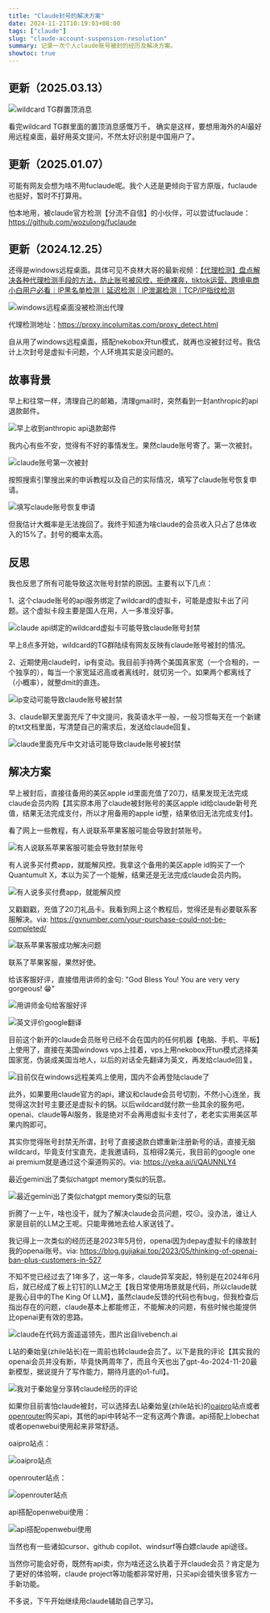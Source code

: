 ```yaml
---
title: "Claude封号的解决方案"
date: 2024-11-21T10:19:03+08:00
tags: ["claude"]
slug: "claude-account-suspension-resolution"
summary: 记录一次个人claude账号被封的经历及解决方案。
showtoc: true
---
```


## 更新（2025.03.13）

![wildcard TG群置顶消息](https://cdn.sa.net/2025/03/13/MW3E4HR6aqoLefs.webp)

看完wildcard TG群里面的置顶消息感慨万千， 确实是这样，要想用海外的AI最好用远程桌面，最好用英文提问，不然太好识别是中国用户了。

## 更新（2025.01.07）

可能有网友会想为啥不用fuclaude呢。我个人还是更倾向于官方原版，fuclaude也挺好，暂时不打算用。

怕本地用，被claude官方检测【分流不自信】的小伙伴，可以尝试fuclaude：https://github.com/wozulong/fuclaude

## 更新（2024.12.25）

还得是windows远程桌面。具体可见不良林大哥的最新视频：[【代理检测】盘点解决各种代理检测手段的方法，防止账号被风控，拒绝裸奔，tiktok运营、跨境电商小白用户必看｜IP黑名单检测｜延迟检测｜IP泄漏检测｜TCP/IP指纹检测](https://www.youtube.com/watch?v=_EoccSHSiAU)

![windows远程桌面没被检测出代理](https://cdn.sa.net/2024/12/25/6t3i1VvRMZmO8HG.webp)

代理检测地址：https://proxy.incolumitas.com/proxy_detect.html

自从用了windows远程桌面，搭配nekobox开tun模式，就再也没被封过号。我估计上次封号是虚拟卡问题，个人环境其实是没问题的。

## 故事背景

早上和往常一样，清理自己的邮箱，清理gmail时，突然看到一封anthropic的api退款邮件。

![早上收到anthropic api退款邮件](https://cdn.sa.net/2024/11/21/DgMXEQU6vrLFVZy.webp)

我内心有些不安，觉得有不好的事情发生。果然claude账号寄了。第一次被封。

![claude账号第一次被封](https://cdn.sa.net/2024/11/21/9L4IuX6mQsl3xjh.webp)

按照搜索引擎搜出来的申诉教程以及自己的实际情况，填写了claude账号恢复申请。

![填写claude账号恢复申请](https://cdn.sa.net/2024/11/21/fXrMtoiOhsHGkAQ.webp)

但我估计大概率是无法挽回了。我终于知道为啥claude的会员收入只占了总体收入的15%了。封号的概率太高。

## 反思

我也反思了所有可能导致这次账号封禁的原因。主要有以下几点：

1、这个claude账号的api服务绑定了wildcard的虚拟卡，可能是虚拟卡出了问题。这个虚拟卡段主要是国人在用，人一多准没好事。

![claude api绑定的wildcard虚拟卡可能导致claude账号封禁](https://cdn.sa.net/2024/11/21/TfDmOGU6VoeRB5Y.webp)

早上8点多开始，wildcard的TG群陆续有网友反映有claude账号被封的情况。

2、近期使用claude时，ip有变动。我目前手持两个美国真家宽（一个合租的，一个独享的），每当一个家宽延迟高或者离线时，就切另一个。如果两个都离线了（小概率），就整dmit的直连。

![ip变动可能导致claude账号被封禁](https://cdn.sa.net/2024/11/21/icVqt3gEePLyaOp.webp)

3、claude聊天里面充斥了中文提问，我英语水平一般，一般习惯每天在一个新建的txt文档里面，写清楚自己的需求后，发送给claude回复。

![claude里面充斥中文对话可能导致claude账号被封禁](https://cdn.sa.net/2024/11/21/eFRSv9CuWtak2No.webp)

## 解决方案

早上被封后，直接往备用的美区apple id里面充值了20刀，结果发现无法完成claude会员内购【其实原本用了claude被封账号的美区apple id给claude新号充值，结果无法完成支付，所以才用备用的apple id整，结果依旧无法完成支付】。

看了网上一些教程，有人说联系苹果客服可能会导致封禁账号。

![有人说联系苹果客服可能会导致封禁账号](https://cdn.sa.net/2024/11/21/ebr3iGjTE1Rukl5.webp)

有人说多买付费app，就能解风控。我拿这个备用的美区apple id购买了一个Quantumult X，本以为买了一个能解，结果还是无法完成claude会员内购。

![有人说多买付费app，就能解风控](https://cdn.sa.net/2024/11/21/pOAGUJXgxfYDi7j.webp)

又戳戳戳，充值了20刀礼品卡。我看到网上这个教程后，觉得还是有必要联系客服解决。via: https://gvnumber.com/your-purchase-could-not-be-completed/

![联系苹果客服成功解决问题](https://cdn.sa.net/2024/11/21/h6CzMPHKLiqWtUN.webp)

联系了苹果客服，果然好使。

给该客服好评，直接借用讲师的金句: "God Bless You! You are very very gorgeous! 😁"

![用讲师金句给客服好评](https://cdn.sa.net/2024/11/21/KCaLYknQev5yuxr.webp)

![英文评价google翻译](https://cdn.sa.net/2024/11/21/b7tiJexWT9HUg8Z.webp)

目前这个新开的claude会员账号已经不会在国内的任何机器【电脑、手机、平板】上使用了，直接在美国windows vps上挂着，vps上用nekobox开tun模式选择美国家宽，伪装成美国当地人，以后的对话全先翻译为英文，再发给claude回复。

![目前仅在windows远程美鸡上使用，国内不会再登陆claude了](https://cdn.sa.net/2024/11/21/vQiZGEHztBR86r2.webp)

此外，如果要用claude官方的api，建议和claude会员号切割，不然小心连坐，我觉得这次封号主要还是虚拟卡的锅。以后wildcard就付款一些其余的服务吧，openai、claude等AI服务，我是绝对不会再用虚拟卡支付了，老老实实用美区苹果内购即可。

其实你觉得账号封禁无所谓，封号了直接退款白嫖重新注册新号的话，直接无脑wildcard，毕竟支付宝直充，走我邀请码，互相得2美元，我目前的google one ai premium就是通过这个渠道购买的。via: https://yeka.ai/i/QAUNNLY4

最近gemini出了类似chatgpt memory类似的玩意。

![最近gemini出了类似chatgpt memory类似的玩意](https://cdn.sa.net/2024/11/21/mYoaugQNlUR5eqO.webp)

折腾了一上午，啥也没干，就为了解决claude会员问题，哎😑。没办法，谁让人家是目前的LLM之王呢。只能卑微地去给人家送钱了。

我记得上一次类似的经历还是2023年5月份，openai因为depay虚拟卡的缘故封我的openai账号。via: https://blog.gujiakai.top/2023/05/thinking-of-openai-ban-plus-customers-in-527

不知不觉已经过去了1年多了，这一年多，claude异军突起，特别是在2024年6月后，就已经成了板上钉钉的LLM之王【我日常使用场景就是代码，所以claude就是我心目中的The King Of LLM】，虽然claude反馈的代码也有bug，但我检查后指出存在的问题，claude基本上都能修正，不能解决的问题，有些时候也能提供比openai更有效的思路。

![claude在代码方面遥遥领先，图片出自livebench.ai](https://cdn.sa.net/2024/11/21/rOaHpGB2S49AvEV.webp)

L站的秦始皇(zhile站长)在一周前也转claude会员了。以下是我的评论【其实我的openai会员并没有断，毕竟快两周年了，而且今天也出了gpt-4o-2024-11-20最新模型，据说提升了写作能力，期待月底的o1-full】。

![我对于秦始皇分享转claude经历的评论](https://cdn.sa.net/2024/11/21/9bCJ3wy8Vd5kPWt.webp)

如果你目前害怕claude被封，可以选择去L站秦始皇(zhile站长)的[oaipro](https://api.oaipro.com/register?aff=v12z)站点或者[openrouter](https://openrouter.ai)购买api，其他的api中转站不一定有这两个靠谱。api搭配上lobechat或者openwebui使用起来非常舒适。

oaipro站点：

![oaipro站点](https://cdn.sa.net/2024/11/21/j1wxBXZFICpf4qM.webp)

openrouter站点：

![openrouter站点](https://cdn.sa.net/2024/11/21/p1xIrLh6PmVYs2y.webp)

api搭配openwebui使用：

![api搭配openwebui使用](https://cdn.sa.net/2024/11/21/8qxGYenlA6vBQ7o.webp)

当然也有一些诸如cursor、github copilot、windsurf等白嫖claude api途径。

当然你可能会好奇，既然有api卖，你为啥还这么执着于开claude会员？肯定是为了更好的体验啊，claude project等功能都非常好用，只买api会错失很多官方一手新功能。

不多说，下午开始继续用claude辅助自己学习。

